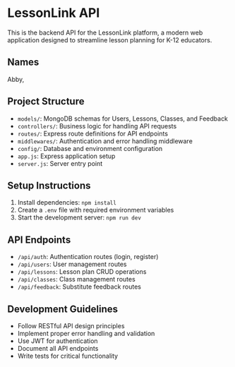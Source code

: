 # LessonLink API

This is the backend API for the LessonLink platform, a modern web application designed to streamline lesson planning for K-12 educators.

## Names 
Abby, 

## Project Structure

- `models/`: MongoDB schemas for Users, Lessons, Classes, and Feedback
- `controllers/`: Business logic for handling API requests
- `routes/`: Express route definitions for API endpoints
- `middlewares/`: Authentication and error handling middleware
- `config/`: Database and environment configuration
- `app.js`: Express application setup
- `server.js`: Server entry point

## Setup Instructions

1. Install dependencies: `npm install`
2. Create a `.env` file with required environment variables
3. Start the development server: `npm run dev`

## API Endpoints

- `/api/auth`: Authentication routes (login, register)
- `/api/users`: User management routes
- `/api/lessons`: Lesson plan CRUD operations
- `/api/classes`: Class management routes
- `/api/feedback`: Substitute feedback routes

## Development Guidelines

- Follow RESTful API design principles
- Implement proper error handling and validation
- Use JWT for authentication
- Document all API endpoints
- Write tests for critical functionality
